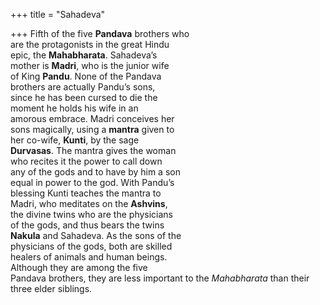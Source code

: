 +++
title = "Sahadeva"

+++
Fifth of the five **Pandava** brothers who  
are the protagonists in the great Hindu  
epic, the **Mahabharata**. Sahadeva’s  
mother is **Madri**, who is the junior wife  
of King **Pandu**. None of the Pandava  
brothers are actually Pandu’s sons,  
since he has been cursed to die the  
moment he holds his wife in an  
amorous embrace. Madri conceives her  
sons magically, using a **mantra** given to  
her co-wife, **Kunti**, by the sage  
**Durvasas**. The mantra gives the woman  
who recites it the power to call down  
any of the gods and to have by him a son  
equal in power to the god. With Pandu’s  
blessing Kunti teaches the mantra to  
Madri, who meditates on the **Ashvins**,  
the divine twins who are the physicians  
of the gods, and thus bears the twins  
**Nakula** and Sahadeva. As the sons of the  
physicians of the gods, both are skilled  
healers of animals and human beings.  
Although they are among the five  
Pandava brothers, they are less important to the *Mahabharata* than their  
three elder siblings.